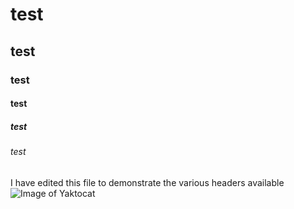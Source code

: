 # test 
## test
### test
#### test
##### test
###### test
I have edited this file to demonstrate the various headers available
![Image of Yaktocat](https://octodex.github.com/images/yaktocat.png)
